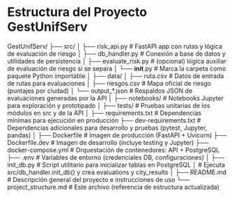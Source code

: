 # Estructura del Proyecto GestUnifServ

GestUnifServ/
├── src/
│   ├── risk_api.py          # FastAPI app con rutas y lógica de evaluación de riesgo
│   ├── db_handler.py        # Conexión a base de datos y utilidades de persistencia
│   ├── evaluate_risk.py     # (opcional) lógica auxiliar de evaluación de riesgo si se separa
│   └── __init__.py          # Marca la carpeta como paquete Python importable
│
├── data/
│   ├── ruta.csv             # Datos de entrada de rutas para evaluaciones
│   ├── riesgos.csv          # Mapa oficial de riesgo (puntajes por ciudad)
│   └── output_*.json        # Respaldos JSON de evaluaciones generadas por la API
│
├── notebooks/               # Notebooks Jupyter para exploración y prototipado
│
├── tests/                   # Pruebas unitarias de los módulos en src y de la API
│
├── requirements.txt         # Dependencias mínimas para ejecución en producción
├── dev-requirements.txt     # Dependencias adicionales para desarrollo y pruebas (pytest, Jupyter, pandas)
│
├── Dockerfile               # Imagen de producción (FastAPI + Uvicorn)
├── Dockerfile.dev           # Imagen de desarrollo (incluye testing y Jupyter)
├── docker-compose.yml       # Orquestación de contenedores: API + PostgreSQL
├── .env                     # Variables de entorno (credenciales DB, configuraciones)
│
├── init_db.py               # Script utilitario para inicializar tablas en PostgreSQL
│                            # Ejecuta src/db_handler.init_db() y crea evaluations y city_results
│
├── README.md                # Descripción general del proyecto e instrucciones de uso
└── project_structure.md     # Este archivo (referencia de estructura actualizada)



